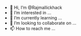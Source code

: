 - 👋 Hi, I’m @Rajmallickhack
- 👀 I’m interested in ...
- 🌱 I’m currently learning ...
- 💞️ I’m looking to collaborate on ...
- 📫 How to reach me ...

<!---
Rajmallickhack/Rajmallickhack is a ✨ special ✨ repository because its `README.md` (this file) appears on your GitHub profile.
You can click the Preview link to take a look at your changes.
--->
